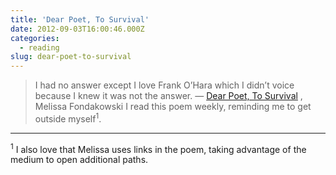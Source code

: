 ```yaml
---
title: 'Dear Poet, To Survival'
date: 2012-09-03T16:00:46.000Z
categories:
  - reading
slug: dear-poet-to-survival
---
```

> I had no answer except I love Frank O’Hara which I didn’t voice because I knew it was not the answer. — [Dear Poet, To Survival][1] , Melissa Fondakowski
I read this poem weekly, reminding me to get outside myself<sup>1</sup>.

<hr class="docutils" />

<sup>1</sup> I also love that Melissa uses links in the poem, taking advantage of the medium to open additional paths.



 [1]: http://melissafondakowski.blogspot.com/2012/06/dear-poet-to-survival.html
